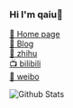 ### Hi I'm qaiu👋
[💒 Home page](https://qaiu.top?_blank)  
[💌 Blog](https://blog.qaiu.top)  
[🚀 zhihu](https://www.zhihu.com/people/QAIU)  
[📺 bilibili](https://space.bilibili.com/16908280)  
[🎀 weibo](https://weibo.com/u/2719056577)  

![Github Stats](https://github-readme-stats.vercel.app/api?username=qaiu&show_icons=true&theme=dracula)


<!--
**qaiu/qaiu** is a ✨ _special_ ✨ repository because its `README.md` (this file) appears on your GitHub profile.

Here are some ideas to get you started:

- 🔭 I’m currently working on ...
- 🌱 I’m currently learning ...
- 👯 I’m looking to collaborate on ...
- 🤔 I’m looking for help with ...
- 💬 Ask me about ...
- 📫 How to reach me: ...
- 😄 Pronouns: ...
- ⚡ Fun fact: ...
-->
<script>
  //js
var aTagArr = [].slice.apply(document.getElementsByTagName("a"));

aTagArr.forEach(function (e, i) {
  e.href.indexOf("_blank") > -1 ? e.target = "_blank" : null;
});
</script>
